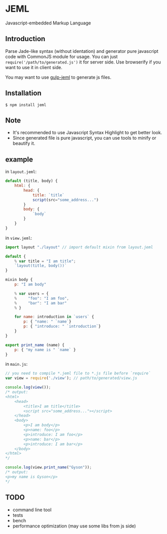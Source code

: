 # JEML
Javascript-embedded Markup Language

## Introduction

Parse Jade-like syntax (without identation) and generator
pure javascript code with CommonJS module for usage. You can just
`require('/path/to/generated.js')` it for server side. Use
browserify if you want to use it in client side.

You may want to use [gulp-jeml](https://github.com/gyson/gulp-jeml)
to generate js files.

## Installation

```
$ npm install jeml
```

## Note

* It's recommended to use Javascript Syntax Highlight to get better look.
* Since generated file is pure javascript, you can use tools to minify or beautify it.

## example
in `layout.jeml`:

```js
default (title, body) {
    html: {
        head: {
            title: `title`
            script(src="some_address...")
        }
        body: {
            `body`
        }
    }
}
```

in `view.jeml`:

```js
import layout "./layout" // import default mixin from layout.jeml

default {
    % var title = "I am title";
    `layout(title, body())`
}

mixin body {
    p: "I am body"

    % var users = {
    %     "foo": "I am foo",
    %     "bar": "I am bar"
    % }

    for name: introduction in `users` {
        p: { "name: " `name`}
        p: { "introduce: " `introduction`}
    }
}

export print_name (name) {
    p: { "my name is " `name` }
}
```

in `main.js`:

```js
// you need to compile *.jeml file to *.js file before `require`
var view = require('./view'); // path/to/generated/view.js

console.log(view());
/* output:
<html>
    <head>
        <title>I am title</title>
        <script src="some_address..."></script>
    </head>
    <body>
        <p>I am body</p>
        <p>name: foo</p>
        <p>introduce: I am foo</p>
        <p>name: bar</p>
        <p>introduce: I am bar</p>
    </body>
</html>
*/

console.log(view.print_name("Gyson"));
/* output:
<p>my name is Gyson</p>
*/

```

## TODO

* command line tool
* tests
* bench
* performance optimization (may use some libs from js side)
